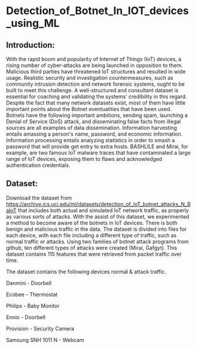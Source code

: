 # Detection_of_Botnet_In_IOT_devices_using_ML
## Introduction:
With the rapid boom and popularity of Internet of Things (IoT) devices, a rising number of cyber-attacks are being launched in opposition to them. Malicious third parties have threatened IoT structures and resulted in wide usage. Realistic security and investigation countermeasures, such as community intrusion detection and network forensic systems, ought to be built to meet this challenge. A well-structured and consultant dataset is essential for coaching and validating the systems' credibility in this regard. Despite the fact that many network datasets exist, most of them have little important points about the Botnet eventualities that have been used.
Botnets have the following important ambitions, sending spam, launching a Denial of Service (DoS) attack, and disseminating false facts from illegal sources are all examples of data dissemination. Information harvesting entails amassing a person's name, password, and economic information. Information processing entails analyzing statistics in order to smash a password that will provide get entry to extra hosts. BASHLILE and Mirai, for example, are two famous IoT malware traces that have contaminated a large range of IoT devices, exposing them to flaws and acknowledged authentication credentials.

## Dataset:
Download the dataset from https://archive.ics.uci.edu/ml/datasets/detection_of_IoT_botnet_attacks_N_BaIoT that includes both actual and simulated IoT network traffic, as properly as various sorts of attacks. With the assist of this dataset, we experimented a method to become aware of the botnets in IoT devices. There is both benign and malicious traffic in the data. The dataset is divided into files for each device, with each file including a different type of traffic, such as normal traffic or attacks. Using two families of botnet attack programs from github, ten different types of attacks were created (Mirai, Gafgyt). This dataset contains 115 features that were retrieved from packet traffic over time. 

The dataset contains the following devices normal & attack traffic.

Danmini - Doorbell

Ecobee - Thermostat

Philips - Baby Monitor

Ennio - Doorbell

Provision - Security Camera

Samsung SNH 1011 N - Webcam
